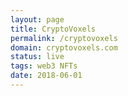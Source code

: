 ```yaml
---
layout: page
title: CryptoVoxels
permalink: /cryptovoxels
domain: cryptovoxels.com
status: live
tags: web3 NFTs
date: 2018-06-01
---
```

